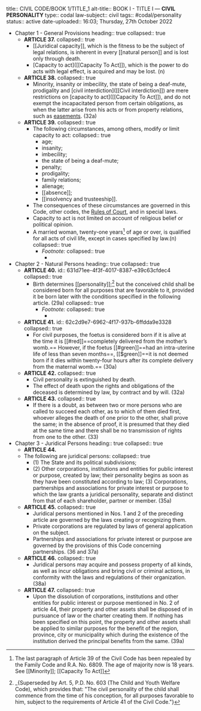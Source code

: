title:: CIVIL CODE/BOOK 1/TITLE_1
alt-title:: BOOK I - TITLE I —  **CIVIL PERSONALITY**
type:: codal
law-subject:: civil
tags:: #codal/personality
status:: active
date-uploaded:: 16:03; Thursday, 27th October 2022

- Chapter 1 - General Provisions
  heading:: true
  collapsed:: true
	- **ARTICLE 37.**
	  collapsed:: true
		- [[Juridical capacity]], which is the fitness to be the subject of legal relations, is inherent in every [[natural person]] and is lost only through death.
		- [Capacity to act]([[Capacity To Act]]), which is the power to do acts with legal effect, is acquired and may be lost. (n)
	- **ARTICLE 38.**
	  collapsed:: true
		- Minority, insanity or imbecility, the state of being a deaf-mute, prodigality and [civil interdiction]([[Civil interdiction]]) are mere restrictions on [capacity to act]([[Capacity To Act]]), and do not exempt the incapacitated person from certain obligations, as when the latter arise from his acts or from property relations, such as [easements]([[Easements]]). (32a)
	- **ARTICLE 39.**
	  collapsed:: true
		- The following circumstances, among others, modify or limit capacity to act:
		  collapsed:: true
			- age;
			- insanity;
			- imbecility;
			- the state of being a deaf-mute;
			- penalty;
			- prodigality;
			- family relations;
			- alienage;
			- [[absence]];
			- [[insolvency and trusteeship]].
		- The consequences of these circumstances are governed in this Code, other codes, the [Rules of Court]([[ROC_Annotated]]), and in special laws.
		- Capacity to act is not limited on account of religious belief or political opinion.
		- A married woman, twenty-one years[^1] of age or over, is qualified for all acts of civil life, except in cases specified by law.(n)
		  collapsed:: true
			- _Footnote:_
			  collapsed:: true
				- [^1]: The last paragraph of Article 39 of the Civil Code has been repealed by the Family Code and R.A. No. 6809. The age of majority now is 18 years. See [[Minority]]; [[Capacity To Act]]
- Chapter 2 - Natural Persons
  heading:: true
  collapsed:: true
	- **ARTICLE 40.**
	  id:: 631d71ee-4f3f-4017-8387-e39c63cfdec4
	  collapsed:: true
		- Birth determines [[personality]];[^2] but the conceived child shall be considered born for all purposes that are favorable to it, provided it be born later with the conditions specified in the following article. (29a)
		  collapsed:: true
			- _Footnote:_
			  collapsed:: true
				- [^2]: _{Superseded by Art. 5, P.D. No. 603 (The Child and Youth Welfare Code), which provides that: "The civil personality of the child shall commence from the time of his conception, for all purposes favorable to him, subject to the requirements of Article 41 of the Civil Code."}
	- **ARTICLE 41.**
	  id:: 62c2d9e7-6962-4f17-937b-6ffdda9e3328
	  collapsed:: true
		- For civil purposes, the foetus is considered born if it is alive at the time it is [[#red]]==completely delivered from the mother’s womb.== However, if the foetus [[#green]]==had an intra-uterine life of less than seven months==, [[$green]]==it is not deemed born if it dies within twenty-four hours after its complete delivery from the maternal womb.== (30a)
	- **ARTICLE 42.**
	  collapsed:: true
		- Civil personality is extinguished by death.
		- The effect of death upon the rights and obligations of the deceased is determined by law, by contract and by will. (32a)
	- **ARTICLE 43.**
	  collapsed:: true
		- If there is a doubt, as between two or more persons who are called to succeed each other, as to which of them died first, whoever alleges the death of one prior to the other, shall prove the same; in the absence of proof, it is presumed that they died at the same time and there shall be no transmission of rights from one to the other. (33)
- Chapter 3 - Juridical Persons
  heading:: true
  collapsed:: true
	- **ARTICLE 44.**
	- The following are juridical persons:
	  collapsed:: true
		- (1) The State and its political subdivisions;
		- (2) Other corporations, institutions and entities for public interest or purpose, created by law; their personality begins as soon as they have been constituted according to law;
		  (3) Corporations, partnerships and associations for private interest or purpose to which the law grants a juridical personality, separate and distinct from that of each shareholder, partner or member. (35a)
	- **ARTICLE 45.**
	  collapsed:: true
		- Juridical persons mentioned in Nos. 1 and 2 of the preceding article are governed by the laws creating or recognizing them.
		- Private corporations are regulated by laws of general application on the subject.
		- Partnerships and associations for private interest or purpose are governed by the provisions of this Code concerning partnerships. (36 and 37a)
	- **ARTICLE 46.**
	  collapsed:: true
		- Juridical persons may acquire and possess property of all kinds, as well as incur obligations and bring civil or criminal actions, in conformity with the laws and regulations of their organization. (38a)
	- **ARTICLE 47.**
	  collapsed:: true
		- Upon the dissolution of corporations, institutions and other entities for public interest or purpose mentioned in No. 2 of article 44, their property and other assets shall be disposed of in pursuance of law or the charter creating them. If nothing has been specified on this point, the property and other assets shall be applied to similar purposes for the benefit of the region, province, city or municipality which during the existence of the institution derived the principal benefits from the same. (39a)